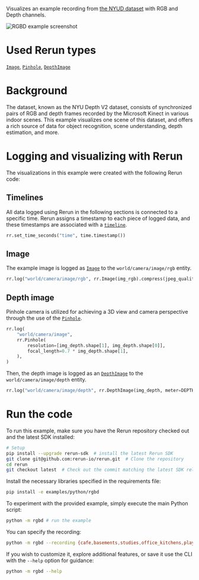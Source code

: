 <!--[metadata]
title = "RGBD"
tags = ["2D", "3D", "Depth", "NYUD", "Pinhole camera"]
thumbnail = "https://static.rerun.io/rgbd/2fde3a620adc8bd9a5680260f0792d16ac5498bd/480w.png"
thumbnail_dimensions = [480, 480]
channel = "release"
build_args = ["--frames=300"]
-->

Visualizes an example recording from [the NYUD dataset](https://cs.nyu.edu/~silberman/datasets/nyu_depth_v2.html) with RGB and Depth channels.

<picture data-inline-viewer="examples/rgbd">
  <source media="(max-width: 480px)" srcset="https://static.rerun.io/rgbd/4109d29ed52fa0a8f980fcdd0e9673360c76879f/480w.png">
  <source media="(max-width: 768px)" srcset="https://static.rerun.io/rgbd/4109d29ed52fa0a8f980fcdd0e9673360c76879f/768w.png">
  <source media="(max-width: 1024px)" srcset="https://static.rerun.io/rgbd/4109d29ed52fa0a8f980fcdd0e9673360c76879f/1024w.png">
  <source media="(max-width: 1200px)" srcset="https://static.rerun.io/rgbd/4109d29ed52fa0a8f980fcdd0e9673360c76879f/1200w.png">
  <img src="https://static.rerun.io/rgbd/4109d29ed52fa0a8f980fcdd0e9673360c76879f/full.png" alt="RGBD example screenshot">
</picture>

# Used Rerun types
[`Image`](https://www.rerun.io/docs/reference/types/archetypes/image), [`Pinhole`](https://www.rerun.io/docs/reference/types/archetypes/pinhole), [`DepthImage`](https://www.rerun.io/docs/reference/types/archetypes/depth_image)

# Background
The dataset, known as the NYU Depth V2 dataset, consists of synchronized pairs of RGB and depth frames recorded by the Microsoft Kinect in various indoor scenes.
This example visualizes one scene of this dataset, and offers a rich source of data for object recognition, scene understanding, depth estimation, and more.

# Logging and visualizing with Rerun

The visualizations in this example were created with the following Rerun code:

## Timelines

All data logged using Rerun in the following sections is connected to a specific time.
Rerun assigns a timestamp to each piece of logged data, and these timestamps are associated with a [`timeline`](https://www.rerun.io/docs/concepts/timelines).

 ```python
rr.set_time_seconds("time", time.timestamp())
 ```

## Image
The example image is logged as [`Image`](https://www.rerun.io/docs/reference/types/archetypes/image) to the `world/camera/image/rgb` entity.
```python
rr.log("world/camera/image/rgb", rr.Image(img_rgb).compress(jpeg_quality=95))
```

## Depth image

Pinhole camera is utilized for achieving a 3D view and camera perspective through the use of the [`Pinhole`](https://www.rerun.io/docs/reference/types/archetypes/pinhole).

```python
rr.log(
    "world/camera/image",
    rr.Pinhole(
        resolution=[img_depth.shape[1], img_depth.shape[0]],
        focal_length=0.7 * img_depth.shape[1],
    ),
)
```

Then, the depth image is logged as an [`DepthImage`](https://www.rerun.io/docs/reference/types/archetypes/depth_image) to the `world/camera/image/depth` entity.

```python
rr.log("world/camera/image/depth", rr.DepthImage(img_depth, meter=DEPTH_IMAGE_SCALING))
```

# Run the code
To run this example, make sure you have the Rerun repository checked out and the latest SDK installed:
```bash
# Setup
pip install --upgrade rerun-sdk  # install the latest Rerun SDK
git clone git@github.com:rerun-io/rerun.git  # Clone the repository
cd rerun
git checkout latest  # Check out the commit matching the latest SDK release
```
Install the necessary libraries specified in the requirements file:
```bash
pip install -e examples/python/rgbd
```
To experiment with the provided example, simply execute the main Python script:
```bash
python -m rgbd # run the example
```
You can specify the recording:
```bash
python -m rgbd --recording {cafe,basements,studies,office_kitchens,playroooms}
```
If you wish to customize it, explore additional features, or save it use the CLI with the `--help` option for guidance:
```bash
python -m rgbd --help
```
